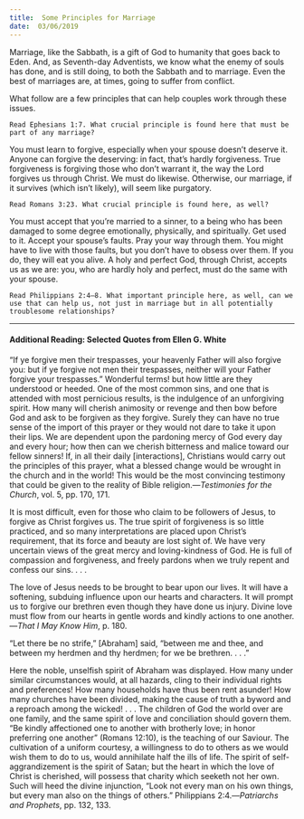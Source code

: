 ```yaml
---
title:  Some Principles for Marriage
date:  03/06/2019
---
```


Marriage, like the Sabbath, is a gift of God to humanity that goes back to Eden. And, as Seventh-day Adventists, we know what the enemy of souls has done, and is still doing, to both the Sabbath and to marriage. Even the best of marriages are, at times, going to suffer from conflict.

What follow are a few principles that can help couples work through these issues.

`Read Ephesians 1:7. What crucial principle is found here that must be part of any marriage?`

You must learn to forgive, especially when your spouse doesn’t deserve it. Anyone can forgive the deserving: in fact, that’s hardly forgiveness. True forgiveness is forgiving those who don’t warrant it, the way the Lord forgives us through Christ. We must do likewise. Otherwise, our marriage, if it survives (which isn’t likely), will seem like purgatory.

`Read Romans 3:23. What crucial principle is found here, as well?`

You must accept that you’re married to a sinner, to a being who has been damaged to some degree emotionally, physically, and spiritually. Get used to it. Accept your spouse’s faults. Pray your way through them. You might have to live with those faults, but you don’t have to obsess over them. If you do, they will eat you alive. A holy and perfect God, through Christ, accepts us as we are: you, who are hardly holy and perfect, must do the same with your spouse.

`Read Philippians 2:4–8. What important principle here, as well, can we use that can help us, not just in marriage but in all potentially troublesome relationships?`

---

#### Additional Reading: Selected Quotes from Ellen G. White

“If ye forgive men their trespasses, your heavenly Father will also forgive you: but if ye forgive not men their trespasses, neither will your Father forgive your trespasses.” Wonderful terms! but how little are they understood or heeded. One of the most common sins, and one that is attended with most pernicious results, is the indulgence of an unforgiving spirit. How many will cherish animosity or revenge and then bow before God and ask to be forgiven as they forgive. Surely they can have no true sense of the import of this prayer or they would not dare to take it upon their lips. We are dependent upon the pardoning mercy of God every day and every hour; how then can we cherish bitterness and malice toward our fellow sinners! If, in all their daily [interactions], Christians would carry out the principles of this prayer, what a blessed change would be wrought in the church and in the world! This would be the most convincing testimony that could be given to the reality of Bible religion.—_Testimonies for the Church_, vol. 5, pp. 170, 171.

It is most difficult, even for those who claim to be followers of Jesus, to forgive as Christ forgives us. The true spirit of forgiveness is so little practiced, and so many interpretations are placed upon Christ’s requirement, that its force and beauty are lost sight of. We have very uncertain views of the great mercy and loving-kindness of God. He is full of compassion and forgiveness, and freely pardons when we truly repent and confess our sins. . . .  

The love of Jesus needs to be brought to bear upon our lives. It will have a softening, subduing influence upon our hearts and characters. It will prompt us to forgive our brethren even though they have done us injury. Divine love must flow from our hearts in gentle words and kindly actions to one another.—_That I May Know Him_, p. 180. 

“Let there be no strife,” [Abraham] said, “between me and thee, and between my herdmen and thy herdmen; for we be brethren. . . .” 

Here the noble, unselfish spirit of Abraham was displayed. How many under similar circumstances would, at all hazards, cling to their individual rights and preferences! How many households have thus been rent asunder! How many churches have been divided, making the cause of truth a byword and a reproach among the wicked! . . . The children of God the world over are one family, and the same spirit of love and conciliation should govern them. “Be kindly affectioned one to another with brotherly love; in honor preferring one another” (Romans 12:10), is the teaching of our Saviour. The cultivation of a uniform courtesy, a willingness to do to others as we would wish them to do to us, would annihilate half the ills of life. The spirit of self-aggrandizement is the spirit of Satan; but the heart in which the love of Christ is cherished, will possess that charity which seeketh not her own. Such will heed the divine injunction, “Look not every man on his own things, but every man also on the things of others.” Philippians 2:4.—_Patriarchs and Prophets_, pp. 132, 133. 